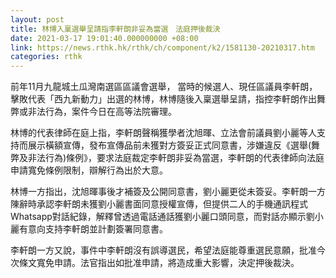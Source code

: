 ```yaml
---
layout: post
title: 林博入稟選舉呈請指李軒朗非妥為當選　法庭押後裁決
date: 2021-03-17 19:01:40.000000000 +08:00
link: https://news.rthk.hk/rthk/ch/component/k2/1581130-20210317.htm
categories: rthk
---
```


前年11月九龍城土瓜灣南選區區議會選舉， 當時的候選人、現任區議員李軒朗，擊敗代表「西九新動力」出選的林博，林博隨後入稟選舉呈請，指控李軒朗作出舞弊或非法行為，案件今日在高等法院審理。

林博的代表律師在庭上指，李軒朗聲稱獲學者沈旭暉、立法會前議員劉小麗等人支持而展示橫額宣傳，發布宣傳品前未獲對方簽妥正式同意書，涉嫌違反《選舉(舞弊及非法行為)條例》，要求法庭裁定李軒朗非妥為當選，李軒朗的代表律師向法庭申請寬免條例限制，辯解行為出於大意。

林博一方指出，沈旭暉事後才補簽及公開同意書，劉小麗更從未簽妥。李軒朗一方陳辭時承認李軒朗未獲劉小麗書面同意授權宣傳，但提供二人的手機通訊程式Whatsapp對話紀錄，解釋曾透過電話通話獲劉小麗口頭同意，而對話亦顯示劉小麗有意向支持李軒朗並計劃簽署同意書。

李軒朗一方又說，事件中李軒朗沒有誤導選民，希望法庭能尊重選民意願，批准今次條文寬免申請。法官指出如批准申請，將造成重大影響，決定押後裁決。
